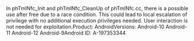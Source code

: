 In phTmlNfc_Init and phTmlNfc_CleanUp of phTmlNfc.cc, there is a possible use after free due to a race condition. This could lead to local escalation of privilege with no additional execution privileges needed. User interaction is not needed for exploitation.Product: AndroidVersions: Android-10 Android-11 Android-12 Android-9Android ID: A-197353344